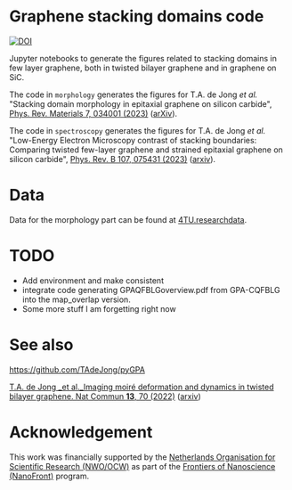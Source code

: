 # Graphene stacking domains code


[![DOI](https://zenodo.org/badge/510656254.svg)](https://zenodo.org/badge/latestdoi/510656254)


Jupyter notebooks to generate the figures related to stacking domains in few layer graphene, both in twisted bilayer graphene and in graphene on SiC.

The code in `morphology` generates the figures for T.A. de Jong _et al._ "Stacking domain morphology in epitaxial graphene on silicon carbide", [Phys. Rev. Materials 7, 034001 (2023)](https://doi.org/10.1103/PhysRevMaterials.7.034001) 	([arXiv](https://arxiv.org/abs/2207.14623)).

The code in `spectroscopy` generates the figures for T.A. de Jong _et al._ "Low-Energy Electron Microscopy contrast of stacking boundaries: Comparing twisted few-layer graphene and strained epitaxial graphene on silicon carbide", [Phys. Rev. B 107, 075431 (2023)](https://doi.org/10.1103/PhysRevB.107.075431) ([arxiv](https://arxiv.org/abs/2207.14616)).


# Data

Data for the morphology part can be found at [4TU.researchdata](https://doi.org/10.4121/21930768).

# TODO

- Add environment and make consistent
- integrate code generating GPAQFBLGoverview.pdf from GPA-CQFBLG into the map_overlap version.
- Some more stuff I am forgetting right now

# See also

https://github.com/TAdeJong/pyGPA

[T.A. de Jong _et al._Imaging moiré deformation and dynamics in twisted bilayer graphene. Nat Commun **13**, 70 (2022)](https://doi.org/10.1038/s41467-021-27646-1) ([arxiv](https://arxiv.org/abs/2107.14716))

# Acknowledgement

This work was financially supported by the [Netherlands Organisation for Scientific Research (NWO/OCW)](https://www.nwo.nl/en/science-enw) as part of the [Frontiers of Nanoscience (NanoFront)](https://www.universiteitleiden.nl/en/research/research-projects/science/frontiers-of-nanoscience-nanofront) program.
